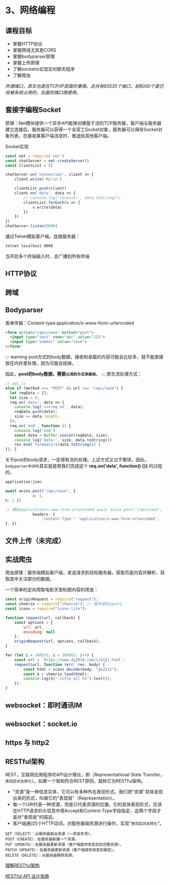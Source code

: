 # 3、网络编程

## 课程目标

- 掌握HTTP协议
- 掌握跨域尤其是CORS
- 掌握bodyparser原理
- 掌握上传原理
- 了解socketio实现实时聊天程序
- 了解爬虫

*所谓端口，其实也是在TCP/IP层面的事情。总共有65535个端口，前8000个是已经被系统占用的，后面的端口随便用。*

## 套接字编程Socket

原理：Net模块提供一个异步API能够创建基于流的TCP服务器，客户端与服务器建立连接后，服务器可以获得一个全双工Socket对象，服务器可以保存Socket对象列表，在接收某客户端消息时，推送给其他客户端。

Socket实现
```js
const net = require('net')
const chatServer = net.createServer()
const clientList = []

chatServer.on('connection', client => {
    client.write('Hi!\n')

    clientList.push(client)
    client.on('data', data => {
        // console.log('receive:', data.toString())
        clientList.forEach(v => {
            v.write(data)
        })
    })
})
chatServer.listen(9000)
```

通过Telnet模拟客户端，连接服务器：
```bash
telnet localhost 9000
```
当开启多个终端输入时，会广播到所有终端




## HTTP协议


## 跨域


## Bodyparser

表单传输：Content-type:application/x-www-form-urlencoded
```html
<form action="/api/save" method="post">
  <input type="text" name="abc" value="123">
  <input type="submit" value="save">
</form>
```
::: warning
post方式的body数据，接收和承载的内容可能会比较多，就不能直接放在内存里处理，因为可能会挂掉。

因此，**post的body数据，需要`以流的方式来接收`**。
:::
原生流处理方式：
```js
// api.js
else if (method === "POST" && url === "/api/save") {
  let reqData = [];
  let size = 0;
  req.on('data', data => {
    console.log('>>>req on', data);
    reqData.push(data);
    size += data.length;
  });
  req.on('end', function () {
    console.log('end')
    const data = Buffer.concat(reqData, size);
    console.log('data:', size, data.toString())
    res.end(`formdata:${data.toString()}`)
}); }
```

关于post的body请求，一定得有流的处理。上述方式又过于繁琐，因此，`bodyparser中间件`其实就是帮我们完成这个 **req.on('data', function() {})** 的过程的。


```js
application/json

await axios.post("/api/save", {
            a: 1,
b: 2 })

// 模拟application/x-www-form-urlencoded await axios.post("/api/save", 'a=1&b=3', {
            headers: {
                'Content-Type': 'application/x-www-form-urlencoded',
}, })
```


## 文件上传（未完成）





## 实战爬虫

爬虫原理：服务端模拟客户端，发送请求到目标服务器，获取⻚面内容并解析，获取其中关注部分的数据。

一个简单的定向爬取电影天堂标题内容的爬虫：
```js
const originRequest = require("request");
const cheerio = require("cheerio"); // 服务端的jquery
const iconv = require("iconv-lite");

function request(url, callback) {
    const options = {
        url: url,
        encoding: null
    };
    originRequest(url, options, callback);
}

for (let i = 100553; i < 100563; i++) {
    const url = `https://www.dy2018.com/i/${i}.html`;
    request(url, function (err, res, body) {
        const html = iconv.decode(body, "gb2312");
        const $ = cheerio.load(html);
        console.log($(".title_all h1").text());
    });
}
```


## websocket：即时通讯IM


## websocket：socket.io


## https 与 http2



## RESTful架构

REST，互联网应用程序的API设计理论，即（Representational State Transfer，`表现层状态转化`）。如果一个架构符合REST原则，就称它为RESTful架构。

- "资源"是一种信息实体，它可以有多种外在表现形式。我们把"资源"具体呈现出来的形式，叫做它的"表现层"（Representation）。
- 每一个URI代表一种资源，但是只代表资源的位置。它的具体表现形式，应该在HTTP请求的头信息中用Accept和Content-Type字段指定，这两个字段才是对"表现层"的描述。
- 客户端通过5个HTTP动词，对服务器端资源进行操作，实现"`表现层状态转化`"。
```
GET（SELECT）：从服务器取出资源（一项或多项）。
POST（CREATE）：在服务器新建一个资源。
PUT（UPDATE）：在服务器更新资源（客户端提供改变后的完整资源）。
PATCH（UPDATE）：在服务器更新资源（客户端提供改变的属性）。
DELETE（DELETE）：从服务器删除资源。
```

[理解RESTful架构](http://www.ruanyifeng.com/blog/2011/09/restful.html)

[RESTful API 设计指南](http://www.ruanyifeng.com/blog/2014/05/restful_api.html)



